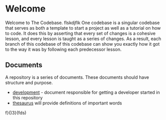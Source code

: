 # Welcome
Welcome to The Codebase.
flskdjflk
One codebase is a singular codebase that serves as both a template to start a project as well as a tutorial on how to code. It does this by asserting that every set of changes is a cohesive lesson, and every lesson is taught as a series of changes. As a result, each branch of this codebase of this codebase can show you exactly how it got to the way it was by following each predecessor lesson.

## Documents
A repository is a series of documents. These documents should have structure and purpose.
  - [development](./development.md) - document responsible for getting a developer started in this repository
  - [thesaurus](./thesaurus.md) will provide definitions of important words


f}()3}(fds)